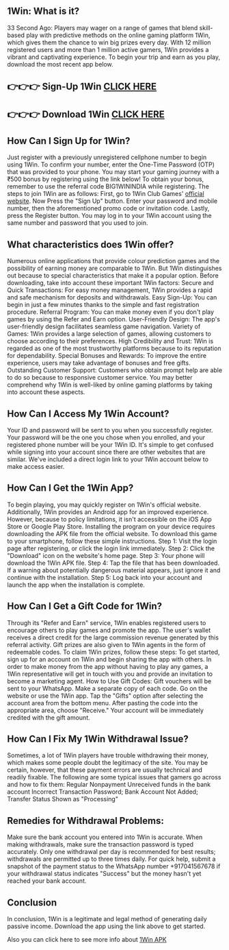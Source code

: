 ## 1Win: What is it?
33 Second Ago: Players may wager on a range of games that blend skill-based play with predictive methods on the online gaming platform 1Win, which gives them the chance to win big prizes every day. With 12 million registered users and more than 1 million active gamers, 1Win provides a vibrant and captivating experience. To begin your trip and earn as you play, download the most recent app below.

## 👉👉👉 Sign-Up 1Win [CLICK HERE](https://bmbet.casino/go/1win/)
## 👉👉👉 Download 1Win [CLICK HERE](https://bmbet.casino/go/1win/)

## How Can I Sign Up for 1Win?
Just register with a previously unregistered cellphone number to begin using 1Win. To confirm your number, enter the One-Time Password (OTP) that was provided to your phone. You may start your gaming journey with a ₹500 bonus by registering using the link below! To obtain your bonus, remember to use the referral code BIG1WININDIA while registering.
The steps to join 1Win are as follows:
First, go to 1Win Club Games' [official website](https://bmbet.casino/go/1win/).
Now Press the "Sign Up" button.
Enter your password and mobile number, then the aforementioned promo code or invitation code.
Lastly, press the Register button.
You may log in to your 1Win account using the same number and password that you used to join.

## What characteristics does 1Win offer?
Numerous online applications that provide colour prediction games and the possibility of earning money are comparable to 1Win. But 1Win distinguishes out because to special characteristics that make it a popular option. Before downloading, take into account these important 1Win factors:
Secure and Quick Transactions: For easy money management, 1Win provides a rapid and safe mechanism for deposits and withdrawals.
Easy Sign-Up: You can begin in just a few minutes thanks to the simple and fast registration procedure.
Referral Program: You can make money even if you don't play games by using the Refer and Earn option.
User-Friendly Design: The app's user-friendly design facilitates seamless game navigation.
Variety of Games: 1Win provides a large selection of games, allowing customers to choose according to their preferences.
High Credibility and Trust: 1Win is regarded as one of the most trustworthy platforms because to its reputation for dependability.
Special Bonuses and Rewards: To improve the entire experience, users may take advantage of bonuses and free gifts.
Outstanding Customer Support: Customers who obtain prompt help are able to do so because to responsive customer service.
You may better comprehend why 1Win is well-liked by online gaming platforms by taking into account these aspects.

## How Can I Access My 1Win Account?
Your ID and password will be sent to you when you successfully register. Your password will be the one you chose when you enrolled, and your registered phone number will be your 1Win ID. It's simple to get confused while signing into your account since there are other websites that are similar. We've included a direct login link to your 1Win account below to make access easier.

## How Can I Get the 1Win App?
To begin playing, you may quickly register on 1Win's official website. Additionally, 1Win provides an Android app for an improved experience. However, because to policy limitations, it isn't accessible on the iOS App Store or Google Play Store. Installing the program on your device requires downloading the APK file from the official website.
To download this game to your smartphone, follow these simple instructions.
Step 1: Visit the login page after registering, or click the login link immediately.
Step 2: Click the "Download" icon on the website's home page.
Step 3: Your phone will download the 1Win APK file.
Step 4: Tap the file that has been downloaded. If a warning about potentially dangerous material appears, just ignore it and continue with the installation.
Step 5: Log back into your account and launch the app when the installation is complete.

## How Can I Get a Gift Code for 1Win?
Through its "Refer and Earn" service, 1Win enables registered users to encourage others to play games and promote the app. The user's wallet receives a direct credit for the large commission revenue generated by this referral activity. Gift prizes are also given to 1Win agents in the form of redeemable codes.
To claim 1Win prizes, follow these steps:
To get started, sign up for an account on 1Win and begin sharing the app with others. In order to make money from the app without having to play any games, a 1Win representative will get in touch with you and provide an invitation to become a marketing agent.
How to Use Gift Codes:
Gift vouchers will be sent to your WhatsApp.
Make a separate copy of each code.
Go on the website or use the 1Win app.
Tap the "Gifts" option after selecting the account area from the bottom menu.
After pasting the code into the appropriate area, choose "Receive."
Your account will be immediately credited with the gift amount.

## How Can I Fix My 1Win Withdrawal Issue?
Sometimes, a lot of 1Win players have trouble withdrawing their money, which makes some people doubt the legitimacy of the site. You may be certain, however, that these payment errors are usually technical and readily fixable.
The following are some typical issues that gamers go across and how to fix them:
Regular Nonpayment
Unreceived funds in the bank account
Incorrect Transaction Password; 
Bank Account Not Added; 
Transfer Status Shown as "Processing"

## Remedies for Withdrawal Problems:
Make sure the bank account you entered into 1Win is accurate.
When making withdrawals, make sure the transaction password is typed accurately.
Only one withdrawal per day is recommended for best results; withdrawals are permitted up to three times daily.
For quick help, submit a snapshot of the payment status to the WhatsApp number +917041567678 if your withdrawal status indicates "Success" but the money hasn't yet reached your bank account.

## Conclusion
In conclusion, 1Win is a legitimate and legal method of generating daily passive income. Download the app using the link above to get started.

Also you can click here to see more info about [1Win APK](https://github.com/1win-apk)
